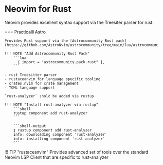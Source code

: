 # Neovim for Rust

Neovim provides excellent syntax support via the Treesiter parser for rust.



=== Practicalli Astro

    Provides Rust support via the [Astrocommunity Rust pack](https://github.com/AstroNvim/astrocommunity/tree/main/lua/astrocommunity/pack/rust)

    !!! NOTE "Add Astrocommunity Rust Pack"
        ```lua
          { import = "astrocommunity.pack.rust" },
        ```

    - rust Treesitter parser
    - rustaceanvim for language specific tooling
    - crates.nvim for crate management
    - TOML language support

    `rust-analyzer` shold be added via rustup

    !!! NOTE "Install rust-analyzer via rustup"
        ```shell
        rustup component add rust-analyzer
        ```

        ```shell-output
        ❯ rustup component add rust-analyzer
        info: downloading component 'rust-analyzer'
        info: installing component 'rust-analyzer'
        ```




!!! TIP "rustaceanvim"
    Provides advanced set of tools over the standard Neovim LSP Client that are specific to rust-analyzer
